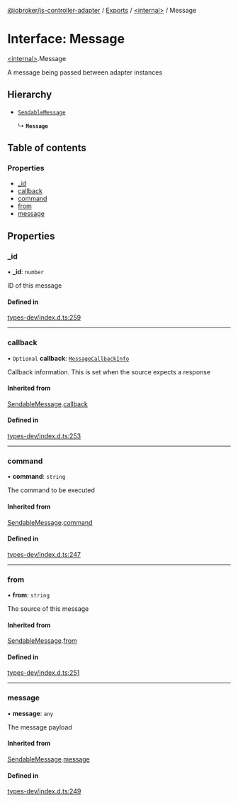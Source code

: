 [@iobroker/js-controller-adapter](../README.md) / [Exports](../modules.md) / [\<internal\>](../modules/internal_.md) / Message

# Interface: Message

[\<internal\>](../modules/internal_.md).Message

A message being passed between adapter instances

## Hierarchy

- [`SendableMessage`](internal_.SendableMessage.md)

  ↳ **`Message`**

## Table of contents

### Properties

- [\_id](internal_.Message.md#_id)
- [callback](internal_.Message.md#callback)
- [command](internal_.Message.md#command)
- [from](internal_.Message.md#from)
- [message](internal_.Message.md#message)

## Properties

### \_id

• **\_id**: `number`

ID of this message

#### Defined in

[types-dev/index.d.ts:259](https://github.com/ioBroker/ioBroker.js-controller/blob/04f0eac95/packages/types-dev/index.d.ts#L259)

___

### callback

• `Optional` **callback**: [`MessageCallbackInfo`](internal_.MessageCallbackInfo.md)

Callback information. This is set when the source expects a response

#### Inherited from

[SendableMessage](internal_.SendableMessage.md).[callback](internal_.SendableMessage.md#callback)

#### Defined in

[types-dev/index.d.ts:253](https://github.com/ioBroker/ioBroker.js-controller/blob/04f0eac95/packages/types-dev/index.d.ts#L253)

___

### command

• **command**: `string`

The command to be executed

#### Inherited from

[SendableMessage](internal_.SendableMessage.md).[command](internal_.SendableMessage.md#command)

#### Defined in

[types-dev/index.d.ts:247](https://github.com/ioBroker/ioBroker.js-controller/blob/04f0eac95/packages/types-dev/index.d.ts#L247)

___

### from

• **from**: `string`

The source of this message

#### Inherited from

[SendableMessage](internal_.SendableMessage.md).[from](internal_.SendableMessage.md#from)

#### Defined in

[types-dev/index.d.ts:251](https://github.com/ioBroker/ioBroker.js-controller/blob/04f0eac95/packages/types-dev/index.d.ts#L251)

___

### message

• **message**: `any`

The message payload

#### Inherited from

[SendableMessage](internal_.SendableMessage.md).[message](internal_.SendableMessage.md#message)

#### Defined in

[types-dev/index.d.ts:249](https://github.com/ioBroker/ioBroker.js-controller/blob/04f0eac95/packages/types-dev/index.d.ts#L249)
